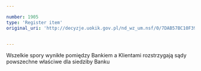 ```yaml
---

number: 1905
type: 'Register item'
original_uri: 'http://decyzje.uokik.gov.pl/nd_wz_um.nsf/0/7DAB57BC10F39AB1C125770C00392F58?OpenDocument'


---
```


Wszelkie spory wynikłe pomiędzy Bankiem a Klientami rozstrzygają sądy powszechne właściwe dla siedziby Banku
